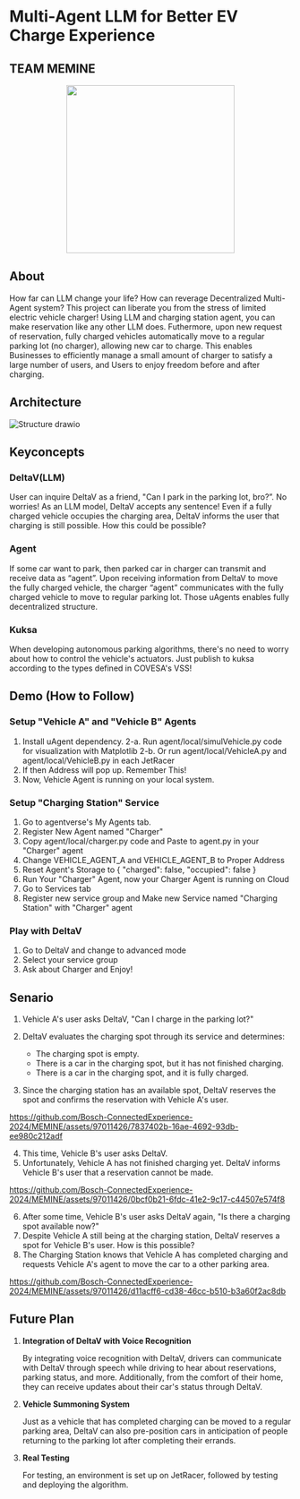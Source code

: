 # Multi-Agent LLM for Better EV Charge Experience

## TEAM MEMINE
<div align="center">
    <img src="https://github.com/Bosch-ConnectedExperience-2024/MEMINE/assets/73748884/5eaf2860-fa9f-4a8a-b898-83247a6849ba" width="300" height="300">
</div>

## About
  
How far can LLM change your life? How can reverage Decentralized Multi-Agent system?
This project can liberate you from the stress of limited electric vehicle charger! Using LLM and charging station agent, you can make reservation like any other LLM does. Futhermore, upon new request of reservation, fully charged vehicles automatically move to a regular parking lot (no charger), allowing new car to charge.
This enables Businesses to efficiently manage a small amount of charger to satisfy a large number of users, and Users to enjoy freedom before and after charging.

## Architecture
![Structure drawio](https://github.com/Bosch-ConnectedExperience-2024/MEMINE/assets/97211801/3bf92957-0129-49ca-89bb-4fc700a4988d)

## Keyconcepts
### **DeltaV(LLM)**
  
User can inquire DeltaV as a friend, "Can I park in the parking lot, bro?”. No worries! 
As an LLM model, DeltaV accepts any sentence! 
Even if a fully charged vehicle occupies the charging area, DeltaV informs the user that charging is still possible. 
How this could be possible?

### **Agent**

If some car want to park, then parked car in charger can transmit and receive data as “agent”. Upon receiving information from DeltaV to move the fully charged vehicle, the charger “agent” communicates with the fully charged vehicle to move to regular parking lot. Those uAgents enables fully decentralized structure.

### **Kuksa**

When developing autonomous parking algorithms, there's no need to worry about how to control the vehicle's actuators. 
Just publish to kuksa according to the types defined in COVESA's VSS!

## Demo (How to Follow)

### Setup "Vehicle A" and "Vehicle B" Agents
1. Install uAgent dependency.
2-a. Run agent/local/simulVehicle.py code for visualization with Matplotlib
2-b. Or run agent/local/VehicleA.py and agent/local/VehicleB.py in each JetRacer
3. If then Address will pop up. Remember This!
4. Now, Vehicle Agent is running on your local system.
   
### Setup "Charging Station" Service
1. Go to agentverse's My Agents tab.
2. Register New Agent named "Charger"
3. Copy agent/local/charger.py code and Paste to agent.py in your "Charger" agent
4. Change VEHICLE_AGENT_A and VEHICLE_AGENT_B to Proper Address
5. Reset Agent's Storage to { "charged": false, "occupied": false }
6. Run Your "Charger" Agent, now your Charger Agent is running on Cloud
7. Go to Services tab
8. Register new service group and Make new Service named "Charging Station" with "Charger" agent
   
### Play with DeltaV
1. Go to DeltaV and change to advanced mode
2. Select your service group
3. Ask about Charger and Enjoy!

## Senario

1. Vehicle A's user asks DeltaV, "Can I charge in the parking lot?"

2. DeltaV evaluates the charging spot through its service and determines:

    * The charging spot is empty.
    * There is a car in the charging spot, but it has not finished charging.
    * There is a car in the charging spot, and it is fully charged.

3. Since the charging station has an available spot, DeltaV reserves the spot and confirms the reservation with Vehicle A's user.


https://github.com/Bosch-ConnectedExperience-2024/MEMINE/assets/97011426/7837402b-16ae-4692-93db-ee980c212adf


4. This time, Vehicle B's user asks DeltaV.
5. Unfortunately, Vehicle A has not finished charging yet. DeltaV informs Vehicle B's user that a reservation cannot be made.


https://github.com/Bosch-ConnectedExperience-2024/MEMINE/assets/97011426/0bcf0b21-6fdc-41e2-9c17-c44507e574f8


6. After some time, Vehicle B's user asks DeltaV again, "Is there a charging spot available now?"
7. Despite Vehicle A still being at the charging station, DeltaV reserves a spot for Vehicle B's user. How is this possible?
8. The Charging Station knows that Vehicle A has completed charging and requests Vehicle A's agent to move the car to a other parking area.


https://github.com/Bosch-ConnectedExperience-2024/MEMINE/assets/97011426/d11acff6-cd38-46cc-b510-b3a60f2ac8db



## Future Plan
1. **Integration of DeltaV with Voice Recognition**

    By integrating voice recognition with DeltaV, drivers can communicate with DeltaV through speech while driving to hear about reservations, parking status, and more. Additionally, from the comfort of their home, they can receive updates about their car's status through DeltaV.

2. **Vehicle Summoning System**

    Just as a vehicle that has completed charging can be moved to a regular parking area, DeltaV can also pre-position cars in anticipation of people returning to the parking lot after completing their errands.

3. **Real Testing**

    For testing, an environment is set up on JetRacer, followed by testing and deploying the algorithm.
